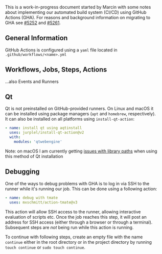 This is a work-in-progress document started by Marcin with some notes about implementing our automated build system (CI/CD) using GitHub Actions (GHA). For reasons and background information on migrating to GHA see [#5252](https://github.com/supercollider/supercollider/issues/5252) and [#5261](https://github.com/supercollider/supercollider/issues/5261).

## General Information
GitHub Actions is configured using a `yaml` file located in `.github/workflows/<name>.yml`

## Workflows, Jobs, Steps, Actions
...also Events and Runners

## Qt

Qt is not preinstalled on GitHub-provided runners. On Linux and macOS it can be installed using package managers (`apt` and `homebrew`, respectively). It can also be installed on all platforms using `install-qt-action`:
```yaml
- name: install qt using aqtinstall
  uses: jurplel/install-qt-action@v2
  with:
    modules: 'qtwebengine'
```
Note: on macOS I am currently getting [issues with library paths](https://github.com/supercollider/supercollider/issues/5294) when using this method of Qt installation

## Debugging
One of the ways to debug problems with GHA is to log in via SSH to the runner while it's running our job. This can be done using a following action:
```yaml
- name: debug with tmate
  uses: mxschmitt/action-tmate@v3
```
This action will allow SSH access to the runner, allowing interactive evaluation of scripts etc. Once the job reaches this step, it will post an address for SSH access (either through a browser or through a terminal). Subsequent steps are _not_ being run while this action is running. 

To continue with following steps, create an empty file with the name `continue` either in the root directory or in the project directory by running `touch continue` or `sudo touch continue`.

